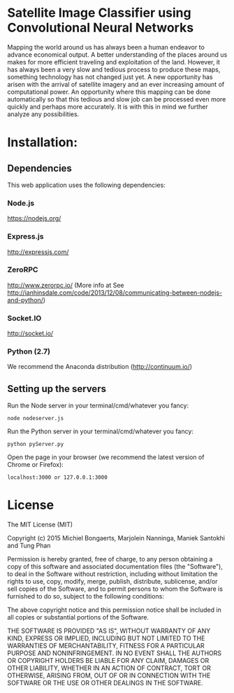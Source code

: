 # Satellite Image Classifier using Convolutional Neural Networks
Mapping the world around us has always been a human endeavor to advance economical output. A better
understanding of the places around us makes for more efficient traveling and exploitation of the land. However,
it has always been a very slow and tedious process to produce these maps, something technology has not
changed just yet. A new opportunity has arisen with the arrival of satellite imagery and an ever increasing
amount of computational power. An opportunity where this mapping can be done automatically so that this
tedious and slow job can be processed even more quickly and perhaps more accurately. It is with this in mind
we further analyze any possibilities.

# Installation:
## Dependencies
This web application uses the following dependencies:
### Node.js
https://nodejs.org/
### Express.js
http://expressjs.com/
### ZeroRPC
http://www.zerorpc.io/
(More info at See http://ianhinsdale.com/code/2013/12/08/communicating-between-nodejs-and-python/)
### Socket.IO
http://socket.io/
### Python (2.7)
We recommend the Anaconda distribution (http://continuum.io/)

## Setting up the servers
Run the Node server in your terminal/cmd/whatever you fancy:
```
node nodeserver.js
```
Run the Python server in your terminal/cmd/whatever you fancy:
```
python pyServer.py
```
Open the page in your browser (we recommend the latest version of Chrome or Firefox):
```
localhost:3000 or 127.0.0.1:3000
```

# License
The MIT License (MIT)

Copyright (c) 2015 Michiel Bongaerts, Marjolein Nanninga, Maniek Santokhi and Tung Phan

Permission is hereby granted, free of charge, to any person obtaining a copy of this software and associated documentation files (the "Software"), to deal in the Software without restriction, including without limitation the rights to use, copy, modify, merge, publish, distribute, sublicense, and/or sell copies of the Software, and to permit persons to whom the Software is furnished to do so, subject to the following conditions:

The above copyright notice and this permission notice shall be included in all copies or substantial portions of the Software.

THE SOFTWARE IS PROVIDED "AS IS", WITHOUT WARRANTY OF ANY KIND, EXPRESS OR IMPLIED, INCLUDING BUT NOT LIMITED TO THE WARRANTIES OF MERCHANTABILITY, FITNESS FOR A PARTICULAR PURPOSE AND NONINFRINGEMENT. IN NO EVENT SHALL THE AUTHORS OR COPYRIGHT HOLDERS BE LIABLE FOR ANY CLAIM, DAMAGES OR OTHER LIABILITY, WHETHER IN AN ACTION OF CONTRACT, TORT OR OTHERWISE, ARISING FROM, OUT OF OR IN CONNECTION WITH THE SOFTWARE OR THE USE OR OTHER DEALINGS IN THE SOFTWARE.
